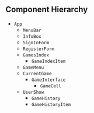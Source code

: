 ## Component Hierarchy

* `App`
  * `MenuBar`
  * `InfoBox`
  * `SignInForm`
  * `RegisterForm`
  * `GamesIndex`
    * `GameIndexItem`
  * `GameMenu`
  * `CurrentGame`
    * `GameInterface`
      * `GameCell`
  * `UserShow`
    * `GameHistory`
    * `GameHistoryItem`
